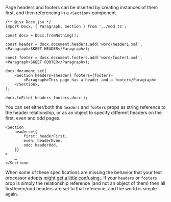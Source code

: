 Page headers and footers can be inserted by creating instances of them first, and then referencing in a `<Section>` component.

```tsx
/** @jsx Docx.jsx */
import Docx, { Paragraph, Section } from '../mod.ts';

const docx = Docx.fromNothing();

const header = docx.document.headers.add('word/header1.xml', <Paragraph>SKEET HEADER</Paragraph>);

const footer = docx.document.footers.add('word/footer1.xml', <Paragraph>SKEET FOOTER</Paragraph>);

docx.document.set(
	<Section headers={header} footers={footer}>
		<Paragraph>This page has a header and a footer</Paragraph>
	</Section>,
);

docx.toFile('headers-footers.docx');
```

You can set either/both the `headers` and `footers` props as string reference to the header relationship, or as an object to specify different headers on the first, even and odd pages.

```tsx
<Section
	headers={{
		first: headerFirst,
		even: headerEven,
		odd: headerOdd,
	}}
>
	…
</Section>
```

When some of these specifications are missing the behavior that your text processor adopts [might get a little confusing;](http://officeopenxml.com/WPSectionFooterReference.php). If your `headers` or `footers` prop is simply the relationship reference (and not an object of them) then all first/even/odd headers are set to that reference, and the world is simple again.
